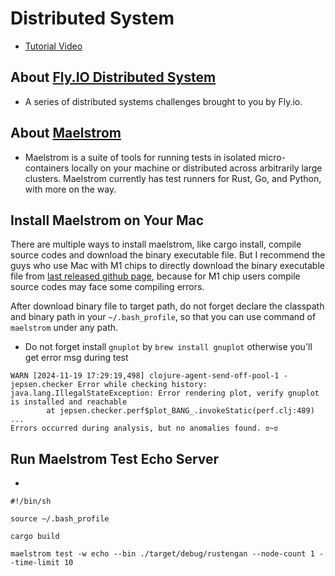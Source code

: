 # Distributed System 
* [Tutorial Video](https://www.youtube.com/watch?v=gboGyccRVXI)

## About [Fly.IO Distributed System](http://fly.io/dist-sys/)
* A series of distributed systems challenges brought to you by Fly.io.


## About [Maelstrom](https://github.com/maelstrom-software/maelstrom)
* Maelstrom is a suite of tools for running tests in isolated micro-containers locally on your machine or distributed across arbitrarily large clusters. Maelstrom currently has test runners for Rust, Go, and Python, with more on the way. 


## Install Maelstrom on Your Mac
There are multiple ways to install maelstrom, like cargo install, compile source codes and download the binary executable file. But I recommend the guys who use Mac with M1 chips to directly download the binary executable file from [last released github page](https://github.com/jepsen-io/maelstrom/releases/tag/v0.2.3), because for M1 chip users compile source codes may face some compiling errors. 

After download binary file to target path, do not forget declare the classpath and binary path in your `~/.bash_profile`, so that you can use command of `maelstrom` under any path. 

* Do not forget install `gnuplot` by `brew install gnuplot` otherwise you'll get error msg during test 
```
WARN [2024-11-19 17:29:19,498] clojure-agent-send-off-pool-1 - jepsen.checker Error while checking history:
java.lang.IllegalStateException: Error rendering plot, verify gnuplot is installed and reachable
        at jepsen.checker.perf$plot_BANG_.invokeStatic(perf.clj:489)
...
Errors occurred during analysis, but no anomalies found. ಠ~ಠ
```

## Run Maelstrom Test Echo Server 
* [](../maelstrom_test.sh)
```shell 
#!/bin/sh

source ~/.bash_profile

cargo build 

maelstrom test -w echo --bin ./target/debug/rustengan --node-count 1 --time-limit 10
```